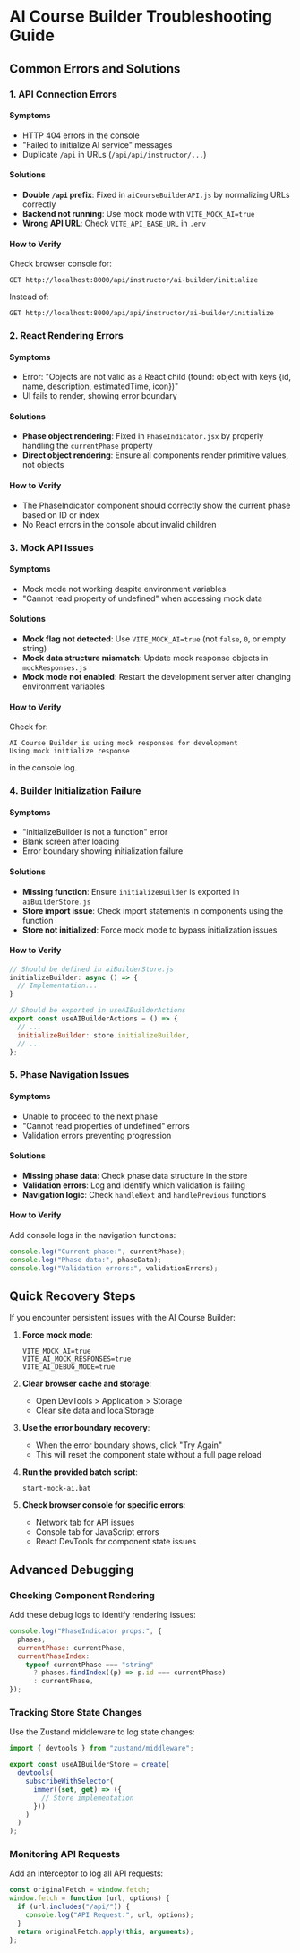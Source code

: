 # AI Course Builder Troubleshooting Guide

## Common Errors and Solutions

### 1. API Connection Errors

#### Symptoms

- HTTP 404 errors in the console
- "Failed to initialize AI service" messages
- Duplicate `/api` in URLs (`/api/api/instructor/...`)

#### Solutions

- **Double `/api` prefix**: Fixed in `aiCourseBuilderAPI.js` by normalizing URLs correctly
- **Backend not running**: Use mock mode with `VITE_MOCK_AI=true`
- **Wrong API URL**: Check `VITE_API_BASE_URL` in `.env`

#### How to Verify

Check browser console for:

```
GET http://localhost:8000/api/instructor/ai-builder/initialize
```

Instead of:

```
GET http://localhost:8000/api/api/instructor/ai-builder/initialize
```

### 2. React Rendering Errors

#### Symptoms

- Error: "Objects are not valid as a React child (found: object with keys {id, name, description, estimatedTime, icon})"
- UI fails to render, showing error boundary

#### Solutions

- **Phase object rendering**: Fixed in `PhaseIndicator.jsx` by properly handling the `currentPhase` property
- **Direct object rendering**: Ensure all components render primitive values, not objects

#### How to Verify

- The PhaseIndicator component should correctly show the current phase based on ID or index
- No React errors in the console about invalid children

### 3. Mock API Issues

#### Symptoms

- Mock mode not working despite environment variables
- "Cannot read property of undefined" when accessing mock data

#### Solutions

- **Mock flag not detected**: Use `VITE_MOCK_AI=true` (not `false`, `0`, or empty string)
- **Mock data structure mismatch**: Update mock response objects in `mockResponses.js`
- **Mock mode not enabled**: Restart the development server after changing environment variables

#### How to Verify

Check for:

```
AI Course Builder is using mock responses for development
Using mock initialize response
```

in the console log.

### 4. Builder Initialization Failure

#### Symptoms

- "initializeBuilder is not a function" error
- Blank screen after loading
- Error boundary showing initialization failure

#### Solutions

- **Missing function**: Ensure `initializeBuilder` is exported in `aiBuilderStore.js`
- **Store import issue**: Check import statements in components using the function
- **Store not initialized**: Force mock mode to bypass initialization issues

#### How to Verify

```javascript
// Should be defined in aiBuilderStore.js
initializeBuilder: async () => {
  // Implementation...
}

// Should be exported in useAIBuilderActions
export const useAIBuilderActions = () => {
  // ...
  initializeBuilder: store.initializeBuilder,
  // ...
};
```

### 5. Phase Navigation Issues

#### Symptoms

- Unable to proceed to the next phase
- "Cannot read properties of undefined" errors
- Validation errors preventing progression

#### Solutions

- **Missing phase data**: Check phase data structure in the store
- **Validation errors**: Log and identify which validation is failing
- **Navigation logic**: Check `handleNext` and `handlePrevious` functions

#### How to Verify

Add console logs in the navigation functions:

```javascript
console.log("Current phase:", currentPhase);
console.log("Phase data:", phaseData);
console.log("Validation errors:", validationErrors);
```

## Quick Recovery Steps

If you encounter persistent issues with the AI Course Builder:

1. **Force mock mode**:

   ```
   VITE_MOCK_AI=true
   VITE_AI_MOCK_RESPONSES=true
   VITE_AI_DEBUG_MODE=true
   ```

2. **Clear browser cache and storage**:

   - Open DevTools > Application > Storage
   - Clear site data and localStorage

3. **Use the error boundary recovery**:

   - When the error boundary shows, click "Try Again"
   - This will reset the component state without a full page reload

4. **Run the provided batch script**:

   ```
   start-mock-ai.bat
   ```

5. **Check browser console for specific errors**:
   - Network tab for API issues
   - Console tab for JavaScript errors
   - React DevTools for component state issues

## Advanced Debugging

### Checking Component Rendering

Add these debug logs to identify rendering issues:

```jsx
console.log("PhaseIndicator props:", {
  phases,
  currentPhase: currentPhase,
  currentPhaseIndex:
    typeof currentPhase === "string"
      ? phases.findIndex((p) => p.id === currentPhase)
      : currentPhase,
});
```

### Tracking Store State Changes

Use the Zustand middleware to log state changes:

```javascript
import { devtools } from "zustand/middleware";

export const useAIBuilderStore = create(
  devtools(
    subscribeWithSelector(
      immer((set, get) => ({
        // Store implementation
      }))
    )
  )
);
```

### Monitoring API Requests

Add an interceptor to log all API requests:

```javascript
const originalFetch = window.fetch;
window.fetch = function (url, options) {
  if (url.includes("/api/")) {
    console.log("API Request:", url, options);
  }
  return originalFetch.apply(this, arguments);
};
```
